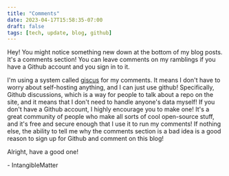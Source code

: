 ```yaml
---
title: "Comments"
date: 2023-04-17T15:58:35-07:00
draft: false
tags: [tech, update, blog, github]
---
```


Hey! You might notice something new down at the bottom of my blog posts. It's a
comments section! You can leave comments on my ramblings if you have a Github
account and you sign in to it.

I'm using a system called [giscus](https://giscus.app/) for my comments. It means I
don't have to worry about self-hosting anything, and I can just use github!
Specifically, Github discussions, which is a way for people to talk about a
repo on the site, and it means that I don't need to handle anyone's data
myself! If you don't have a Github account, I highly encourage you to make one!
It's a great community of people who make all sorts of cool open-source stuff,
and it's free and secure enough that I use it to run my comments! If nothing
else, the ability to tell me why the comments section is a bad idea is a good
reason to sign up for Github and comment on this blog!

Alright, have a good one!

\- IntangibleMatter
